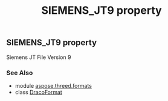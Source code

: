 ﻿---
title: SIEMENS_JT9 property
second_title: Aspose.3D for Python via .NET API References
description: 
type: docs
weight: 450
url: /python-net/aspose.threed.formats/dracoformat/siemens_jt9/
is_root: false
---

## SIEMENS_JT9 property


Siemens JT File Version 9

### See Also
* module [aspose.threed.formats](../../)
* class [DracoFormat](/3d/python-net/aspose.threed.formats/dracoformat)
